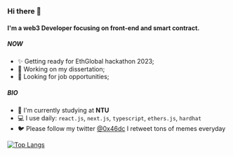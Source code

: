 ### Hi there 👋

#### I'm a web3 Developer focusing on front-end and smart contract.

##### NOW

- ✨ Getting ready for EthGlobal hackathon 2023; 
- 🔮 Working on my dissertation; 
- 💼 Looking for job opportunities; 

##### BIO

- 🏫 I'm currently studying at **NTU**
- 💻 I use daily: `react.js`, `next.js`, `typescript`, `ethers.js`, `hardhat` 
- 🐦 Please follow my twitter [@0x46dc](https://twitter.com/0x46dc) I retweet tons of memes everyday 

[![Top Langs](https://github-readme-stats.vercel.app/api/top-langs/?username=neil0x46dc&layout=compact)](https://github.com/neil0x46dc/github-readme-stats)
